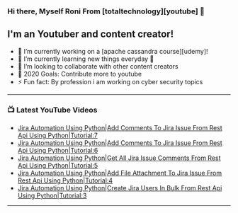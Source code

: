 ### Hi there, Myself Roni From [totaltechnology][youtube] 👋

## I'm an Youtuber and content creator!
- 🔭 I’m currently working on a [apache cassandra course][udemy]!
- 🌱 I’m currently learning new things everyday 🤣
- 👯 I’m looking to collaborate with other content creators
- 🥅 2020 Goals: Contribute more to youtube
- ⚡ Fun fact: By profession i am working on cyber security topics



---

### 📺 Latest YouTube Videos
<!-- YOUTUBE:START -->
- [Jira Automation Using Python|Add Comments To Jira Issue From Rest Api Using Python|Tutorial:7](https://www.youtube.com/watch?v=mZJbw47vm2Q)
- [Jira Automation Using Python|Add Comments To Jira Issue From Rest Api Using Python|Tutorial:6](https://www.youtube.com/watch?v=lHKhT337MXQ)
- [Jira Automation Using Python|Get All Jira Issue Comments From Rest Api Using Python|Tutorial:5](https://www.youtube.com/watch?v=7LibeT9Kx28)
- [Jira Automation Using Python|Add File Attachment To Jira Issue From Rest Api Using Python|Tutorial:4](https://www.youtube.com/watch?v=viQo9Dj_uX8)
- [Jira Automation Using Python|Create Jira Users In Bulk  From Rest Api Using Python|Tutorial:3](https://www.youtube.com/watch?v=Zb3Y6_tAUPE)
<!-- YOUTUBE:END -->

---


